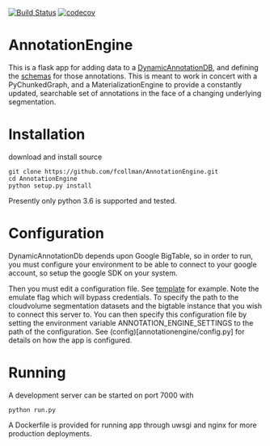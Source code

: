 [![Build Status](https://travis-ci.org/fcollman/AnnotationEngine.svg?branch=master)](https://travis-ci.org/fcollman/AnnotationEngine)
[![codecov](https://codecov.io/gh/fcollman/AnnotationEngine/branch/master/graph/badge.svg)](https://codecov.io/gh/fcollman/AnnotationEngine)

# AnnotationEngine
This is a flask app for adding data to a [DynamicAnnotationDB](https://github.com/seung-lab/DynamicAnnotationDb), and defining the [schemas](annotationengine/schemas) for those annotations.  This is meant to work in concert with a PyChunkedGraph, and a MaterializationEngine to provide a constantly updated, searchable set of annotations in the face of a changing underlying segmentation.   

# Installation
download and install source
```
git clone https://github.com/fcollman/AnnotationEngine.git
cd AnnotationEngine
python setup.py install
```
Presently only python 3.6 is supported and tested.

# Configuration
DynamicAnnotationDb depends upon Google BigTable, so in order to run, you must configure your environment to be able to connect to your google account, so setup the google SDK on your system. 

Then you must edit a configuration file.  See [template](annotationengine/instance/dev_config.py) for example.  Note the emulate flag which will bypass credentials. To specify the path to the cloudvolume segmentation datasets and the bigtable instance that you wish to connect this server to.  You can then specify this configuration file by setting the environment variable ANNOTATION_ENGINE_SETTINGS to the path of the configuration. See (config)[annotationengine/config.py] for details on how the app is configured.

# Running
A development server can be started on port 7000 with
```
python run.py
```

A Dockerfile is provided for running app through uwsgi and nginx for more production deployments. 


